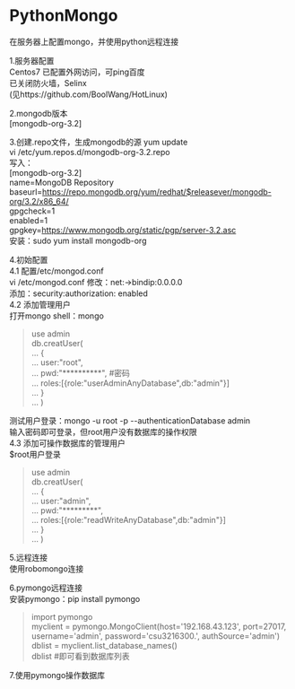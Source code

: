 # PythonMongo
在服务器上配置mongo，并使用python远程连接

1.服务器配置  
Centos7
已配置外网访问，可ping百度  
已关闭防火墙，Selinx  
(见https://github.com/BoolWang/HotLinux)  

2.mongodb版本  
[mongodb-org-3.2]

3.创建.repo文件，生成mongodb的源
yum update  
vi /etc/yum.repos.d/mongodb-org-3.2.repo  
写入：  
[mongodb-org-3.2]  
name=MongoDB Repository  
baseurl=https://repo.mongodb.org/yum/redhat/$releasever/mongodb-org/3.2/x86_64/  
gpgcheck=1  
enabled=1  
gpgkey=https://www.mongodb.org/static/pgp/server-3.2.asc  
安装：sudo yum install mongodb-org  

4.初始配置  
4.1 配置/etc/mongod.conf  
vi /etc/mongod.conf
修改：net:->bindip:0.0.0.0  
添加：security:authorization: enabled  
4.2 添加管理用户  
打开mongo shell：mongo  
>use admin  
>db.creatUser(    
... {  
... user:"root",  
... pwd:"**********",   #密码  
... roles:[{role:"userAdminAnyDatabase",db:"admin"}]  
... }  
... )  

测试用户登录：mongo -u root -p --authenticationDatabase admin  
输入密码即可登录，但root用户没有数据库的操作权限  
4.3 添加可操作数据库的管理用户  
$root用户登录  
>use admin  
>db.creatUser(  
... {  
... user:"admin",  
... pwd:"*********",  
... roles:[{role:"readWriteAnyDatabase",db:"admin"}]  
... }  
... )  

5.远程连接  
使用robomongo连接  

6.pymongo远程连接  
安装pymongo：pip install pymongo  
>import pymongo  
>myclient = pymongo.MongoClient(host='192.168.43.123', port=27017, username='admin', password='csu3216300.', authSource='admin')  
>dblist = myclient.list_database_names()  
>dblist  #即可看到数据库列表  

7.使用pymongo操作数据库


